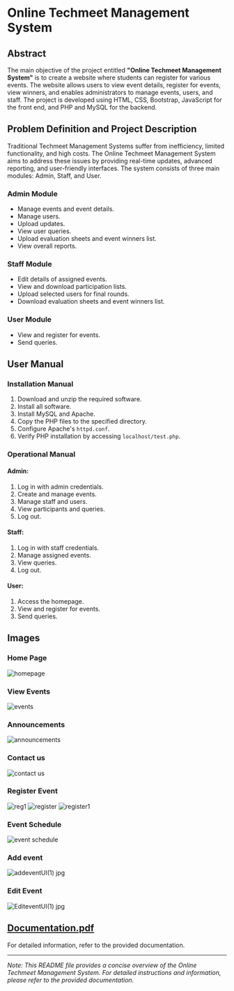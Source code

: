 # Online Techmeet Management System

## Abstract

The main objective of the project entitled **"Online Techmeet Management System"** is to create a website where students can register for various events. The website allows users to view event details, register for events, view winners, and enables administrators to manage events, users, and staff. The project is developed using HTML, CSS, Bootstrap, JavaScript for the front end, and PHP and MySQL for the backend.

## Problem Definition and Project Description

Traditional Techmeet Management Systems suffer from inefficiency, limited functionality, and high costs. The Online Techmeet Management System aims to address these issues by providing real-time updates, advanced reporting, and user-friendly interfaces. The system consists of three main modules: Admin, Staff, and User.

### Admin Module
- Manage events and event details.
- Manage users.
- Upload updates.
- View user queries.
- Upload evaluation sheets and event winners list.
- View overall reports.

### Staff Module
- Edit details of assigned events.
- View and download participation lists.
- Upload selected users for final rounds.
- Download evaluation sheets and event winners list.

### User Module
- View and register for events.
- Send queries.

## User Manual

### Installation Manual

1. Download and unzip the required software.
2. Install all software.
3. Install MySQL and Apache.
4. Copy the PHP files to the specified directory.
5. Configure Apache's `httpd.conf`.
6. Verify PHP installation by accessing `localhost/test.php`.

### Operational Manual

#### Admin:
1. Log in with admin credentials.
2. Create and manage events.
3. Manage staff and users.
4. View participants and queries.
5. Log out.

#### Staff:
1. Log in with staff credentials.
2. Manage assigned events.
3. View queries.
4. Log out.

#### User:
1. Access the homepage.
2. View and register for events.
3. Send queries.

## Images

### Home Page
![homepage](https://github.com/Anands001/Techmeet/assets/110816114/c0dd91ef-b99e-4766-ae42-bb43e1f1bb02)


### View Events
![events](https://github.com/Anands001/Techmeet/assets/110816114/92cf8d6c-d9ac-45cd-aa1c-9987eb68c251)


### Announcements
![announcements](https://github.com/Anands001/Techmeet/assets/110816114/8fb474f8-bf32-4726-ada3-8dd0b0a3957b)

### Contact us
![contact us](https://github.com/Anands001/Techmeet/assets/110816114/fde821f9-ae28-4036-802b-0179ac3f40a1)

### Register Event
![reg1](https://github.com/Anands001/Techmeet/assets/110816114/c6103b3b-28af-461e-98b4-20d617b04536)
![register](https://github.com/Anands001/Techmeet/assets/110816114/8174d467-6953-4e06-ab98-05368a7744a9)
![register1](https://github.com/Anands001/Techmeet/assets/110816114/10d055b7-4a77-4e3b-9664-b03285b591ed)

### Event Schedule
![event schedule](https://github.com/Anands001/Techmeet/assets/110816114/51a5bcbd-1a52-48fe-81b8-167dd45f49b1)

### Add event
![addeventUI(1) jpg](https://github.com/Anands001/Techmeet/assets/110816114/874de4ac-db1d-467a-b4c8-7dd26246a6a5)

### Edit Event
![EditeventUI(1) jpg](https://github.com/Anands001/Techmeet/assets/110816114/994b77f8-2869-44a3-872e-e1c60300de21)


## [Documentation.pdf](https://github.com/Anands001/tech-repo/files/11280138/20UCA515.Techmeet.project.pdf)

For detailed information, refer to the provided documentation.

---

*Note: This README file provides a concise overview of the Online Techmeet Management System. For detailed instructions and information, please refer to the provided documentation.*
